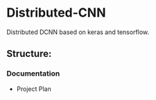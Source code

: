 # Distributed-CNN
Distributed DCNN based on keras and tensorflow.

## Structure:

### Documentation
- Project Plan
